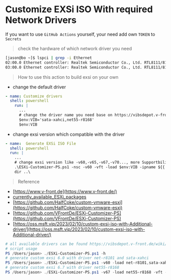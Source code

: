 # Customize EXSi ISO With required Network Drivers

If you want to use `GitHub Actions` yourself, your need add own `TOKEN` to `Secrets`

> check the hardware of which network driver you need

```bash
[jason@bo ~]$ lspci | grep -i Ethernet
02:00.0 Ethernet controller: Realtek Semiconductor Co., Ltd. RTL8111/8168/8411 PCI Express Gigabit Ethernet Controller (rev 07)
03:00.0 Ethernet controller: Realtek Semiconductor Co., Ltd. RTL8111/8168/8411 PCI Express Gigabit Ethernet Controller (rev 07)
```

> How to use this action to build exsi on your own

-  change the default driver

```yaml
- name: Customize drivers
  shell: powershell
    run: |
      ...
      # change the driver name you need base on https://vibsdepot.v-front.de/wiki/index.php/List_of_currently_available_ESXi_packages
      $env:VIB='sata-xahci,net55-r8168'
      $env:VIB
```
- change exsi version which compatible with the driver

```yaml
- name:  Generate EXSi ISO File
  shell: powershell
  run: |
    ...
    # change exsi version like -v60,-v65,-v67,-v70..., more Supportbility ./ESXi-Customizer-PS.ps1 -h
    .\ESXi-Customizer-PS.ps1 -nsc -v60 -vft -load $env:VIB -ipname ${{ github.event.inputs.tag }}_${{ github.event.inputs.driver }} -outDir ..\ -log buildlog.txt
    dir ..\
```

> Reference

- [https://www.v-front.de](https://www.v-front.de/)
- [currently_available_ESXi_packages](https://vibsdepot.v-front.de/wiki/index.php/List_of_currently_available_ESXi_packages)
- [https://github.com/HalfCoke/custom-vmware-esxi](https://github.com/HalfCoke/custom-vmware-esxi)
- [https://github.com/VFrontDe/ESXi-Customizer-PS](https://github.com/VFrontDe/ESXi-Customizer-PS)
- [https://oss.msft.vip/2023/02/10/custom-exsi-iso-with-Additional-driver/](https://oss.msft.vip/2023/02/10/custom-exsi-iso-with-Additional-driver/)

```powershell
# all available drivers can be found https://vibsdepot.v-front.de/wiki/index.php/List_of_currently_available_ESXi_packages
# script usage
PS /Users/jason> ./ESXi-Customizer-PS.ps1 -h
# generate custom exsi 6.0 with driver net-r8101 and sata-xahci
PS /Users/jason> ./ESXi-Customizer-PS.ps1 -v60 -load net-r8101,sata-xahci -vft -nsc -ipname ESXi-Customizer-exsi-60-net-r8101 
# generate custom exsi 6.7 with driver net55-r8168
PS /Users/jason> ./ESXi-Customizer-PS.ps1 -v67 -load net55-r8168 -vft -nsc -ipname ESXi-Customizer-exsi-67-net55-r8168
```
